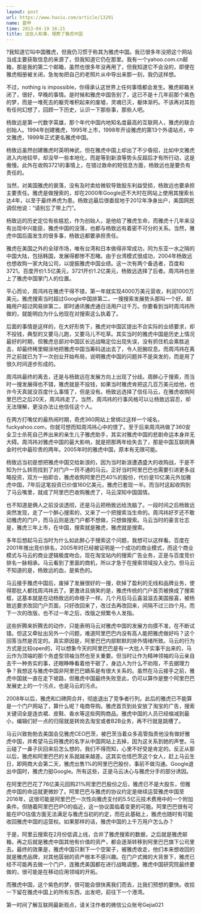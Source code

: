 ```yaml
---
layout: post
url: https://www.huxiu.com/article/13291
name: 葛甲
time: 2013-04-19 16:21
title: 这些人和事，埋葬了雅虎中国
---
```

?我知道它叫中国雅虎，但我仍习惯于称其为雅虎中国。我已很多年没把这个网站当成主要获取信息的来源了，但我知道它仍在那里。我有一个yahoo.com.cn邮箱，那是我的第二个邮箱，虽然也很多年没再用了，但我知道它不会没的，即便在雅虎相册被关闭，急匆匆把自己的老照片从中导出来那一刻，我仍这样想。

不过，nothing is impossible，你得承认这世界上任何事情都会发生。雅虎邮箱关闭了，很好，早晚的事情。是时候和雅虎中国告别了，这已不是十几年前那个紫色的梦，而是一堆死去的躯壳堆积起来的废墟，灵魂已灭，躯体渐朽。不该再对其抱有任何幻想了，回顾一下历史，认识一下那些事，那些人吧。

杨致远是第一代数字英雄，那个年代中国内地知名度最高的互联网人，雅虎的联合创始人。1994年创建雅虎，1995年上市，1998年开设雅虎的第13个外语站点，中文雅虎，1999年正式更名雅虎中国。

杨致远虽然创建雅虎时英明神武，但在雅虎中国上却出了不少昏招，比如中文雅虎进入内地较早，却没早一些本地化，而是等到新浪等势头反超后才有所行动，这是傲慢。此外在收购3721的事情上，在错过救命的短信息方面，杨致远也是要负有责任的。

当然，对美国雅虎的衰落，没有及时卖给微软导致股东利益受损，杨致远也要承担主要责任。雅虎是做搜索的，却在2000年Google还不大时在网站上使用其搜索长达4年，以至于最终养虎为患。杨致远最后很委屈地于2012年净身出户，美国网民调侃他说：“请别忘了带上门”。

杨致远的历史定位有些尴尬，作为创始人，是他给了雅虎生命，而雅虎十几年来没有出现中兴能臣，雅虎中国的没落，也都与杨致远有着密不可分的关系。当然，雅虎中国后面发生的很多事，杨致远都要承担责任。

雅虎在美国之外的全球市场，唯有台湾和日本做得非常成功，同为东亚一水之隔的中国大陆，包括韩国，发展得都惨不忍睹。由于台湾模式很成功，2004年杨致远也想收购一家大陆公司，以提振雅虎中国业绩。这一次有两个备选者，百度和3721。百度开价1.5亿美元，3721开价1.2亿美元，杨致远选择了后者。周鸿祎也坐上了雅虎中国掌门人的位置。

平心而论，周鸿祎在雅虎干得不错，第一年就实现4000万美元营收，利润1000万美元。雅虎搜索当时超过Google中国排第二，一搜搜索发展势头那叫一个好。邮箱用户超过网易排第二，即时通讯雅虎通日活用户过千万。你要看到当时周鸿祎所做的，就能明白为什么他现在对搜索这么执着了。

后面的事情是这样的，在大好形势下，雅虎对中国区提出不合实际的业绩要求，却不投钱，典型的又要马儿跑，又要马儿不吃草。其实当时的雅虎中国是历史上情况最好的时期，但雅虎总部对中国区长远战略定位出现失误，没有抓住机会乘胜追击，却最终稀里糊涂地把雅虎中国当筹码送出去了，令人扼腕叹息。而周鸿祎在离开之前就已为下一次创业开始布局，说明雅虎中国的问题并不是突发的，而是用了很久时间逐步形成的。

周鸿祎最终的离去，还是与杨致远在发展方向上出现了分歧。周醉心于搜索，而当时一搜发展得也不错，雅虎就是不投钱，如果当时雅虎肯把这几百万美元给他，也许今天真就没百度什么事情了，但是没有。杨致远选择了信任马云，在雅虎收购阿里巴巴之后20天，周鸿祎走了。当然，周鸿祎的行事风格可以让杨致远容忍，却无法理解，更没办法让他信任这个人。

在两方打嘴仗的最热闹时期，奇虎360网站上曾绑过这样一个域名，fuckyahoo.com，你就可想而知周鸿祎心中的恨了。至于后来周鸿祎做了360安全卫士杀死自己养出来的亲生儿子雅虎助手，其实对雅虎中国的悲剧命运本身并无大碍。周鸿祎对雅虎中国的最大影响，就是把那两年给失去了，那是中国互联网黄金时代中最珍贵的两年。2005年时的雅虎中国，原本有无限可能。

杨致远当初是想把雅虎中国交给新浪的，因为当时新浪遭遇盛大的收购战，于是不知为什么转而找到了对门户一窍不通的马云。正好当时阿里巴巴也需要引进更多战略投资，双方一拍即合，雅虎收购阿里巴巴40%的股份，代价是10亿美元外加雅虎中国，7年后这笔投资已价值160亿美元，雅虎已套现一半。而当时这起收购到了马云嘴里，就成了阿里巴巴收购雅虎了，马云深知中国国情。

也不知道是俩人之前没谈透彻，还是马云把杨致远给洗脑了。一段时间之后杨致远突然发现，走了一个醉心搜索的，又来了一个把搜索当生命的。周鸿祎好歹还不敢动雅虎的门户，而马云则是连门户都不想做，只想做搜索。马云当时的豪言壮志是，雅虎三年上市，在中国，搜索就是雅虎，雅虎就是搜索。

多年后想起马云当时为什么如此醉心于搜索这个问题，我想可以这样看。百度在2001年推出竞价排名，2005年时已经被证明是一个成功的商业模式，而这个商业模式与马云的商业逻辑极度吻合。现在淘宝站内的搜索广告业务，正是与百度竞价排名一脉相承。马云看到了里面的商机，所以才急于在搜索领域投入全力。但马云不知道的是，杨致远的血，是紫色的。

马云接手雅虎中国后，废掉了发展很好的一搜，砍掉了盈利的无线和品牌业务，使得那批人都找周鸿祎去了。更激进且搞笑的是，雅虎传统的门户首页被换成了搜索框，这基本就是在动杨致远的命根子一样。几个月后马云喜滋滋去美国报喜，被杨致远要求改回门户页面，只好改回来了，改过去再改回来，间隔不过三四个月。而下一次的改版，也不过一年之后，改版之频繁令人发指。

这些折腾来折腾去的动作，只能表明马云对雅虎中国的发展方向摸不准，在不断试错。但这又牵扯出另外一个问题，难道阿里巴巴内没有高人能把雅虎做好吗？这个回答当然是否定的。真实原因是，阿里巴巴内部默默的排外情绪所致。马云的行为方式是比较open的，可以想象今天的阿里巴巴是有一大批人干实事干出来的，马云作为顶端的那个务虚型领袖当然也至关重要。但当时让作为精神领袖的马云亲自去干一种务实的事，还眼睁睁看着他干砸了，身边人为什么不劝阻，不去据理力争？我想这与雅虎中国非阿里巴巴嫡系是有很大关系的。虽然在马云接手之前，雅虎中国就一直在走下坡路，但雅虎中国最终失败至此，仍可以算作是整个阿里巴巴发展史上的一个污点，也是马云的污点。

2008年以后，雅虎和口碑网合并，彻底退出了竞争者行列。此后的雅虎已不能算是一个门户网站了，算什么呢？电商导购。雅虎首页到处安放了淘宝的广告，搜索关键词全是连衣裙、皮鞋、香水等这些网购商品。雅虎中国的人员已经缩减到最小，编辑们好一点的归宿就是转岗去淘宝或者B2B业务，再不行就是跳槽了。

马云兴致勃勃去美国会见雅虎CEO巴茨，被巴茨当着众多高管指责他没有做好雅虎中国，并希望马云将雅虎的名字从中国网站上去掉，因为这关系到她的声誉。马云碰了一鼻子灰回来后怎么想的，我们不得而知，心里不好受是肯定的。反正从那以后，雅虎和阿里巴巴的关系就越来越差。这其实也怪巴茨这个女人，赶上马云生日，即网商大会第二天，雅虎出售1%的阿里巴巴股份，事前不做沟通。Google退出中国时，雅虎力挺Google。所有这些，正是马云决心与雅虎分手的部分诱因。

在阿里巴巴花了76亿美元回购21%阿里巴巴股份之后，雅虎已不是大股东，但雅虎中国的命运就更微妙了。阿里巴巴与雅虎的协议约定是继续运营雅虎中国至2016年，这很可能是阿里巴巴一次性向雅虎支付的5.5亿元技术费用中的一个附加条件。但随着阿里巴巴IPO的临近，这一协议面临着变更的可能。阿里巴巴很有可能在IPO估值方面无法满足与雅虎当初的约定，而在此基础上，雅虎也随时有可能收回雅虎中国的运营权。如果那样的话，雅虎中国的上千万用户怎么办？

于是，阿里云搜索在2月份低调上线，合并了雅虎搜索的数据，之后就是雅虎邮箱，再之后就是雅虎中国其他有价值的资产，都会逐渐转移到阿里巴巴旗下公司里去。最终的效果是，雅虎中国只剩下一个空架子，被雅虎收走，他们本来想收回的就是雅虎品牌，对其他孱弱的资产根本不感兴趣。在门户式微的大背景下，雅虎已经不可能再去做一个门户，连雅虎美国都在进行战略调整。雅虎中国研究院最终要做的，很可能是在移动应用领域的开拓。

而雅虎中国，这个紫色的梦，很可能会很快离我们而去，比我们预想的要快。收拾一下留在雅虎中国上的所有东西，出发吧，前往下一个港湾。

第一时间了解互联网最新观点，请关注作者的微信公众账号Gejia021

